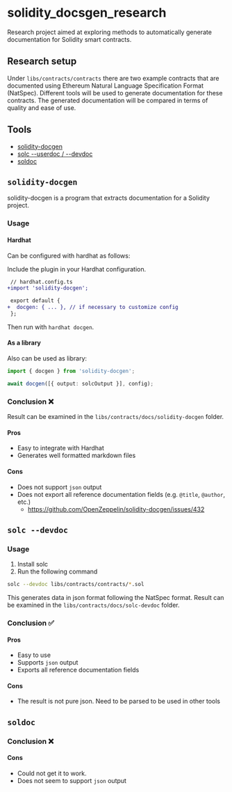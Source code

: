 # solidity_docsgen_research
Research project aimed at exploring methods to automatically generate documentation for Solidity smart contracts.

## Research setup

Under `libs/contracts/contracts` there are two example contracts that are documented using  Ethereum Natural Language Specification Format (NatSpec). Different tools will be used to generate documentation for these contracts. The generated documentation will be compared in terms of quality and ease of use.

## Tools
- [solidity-docgen](https://github.com/OpenZeppelin/solidity-docgen)
- [solc  --userdoc / --devdoc ](https://docs.soliditylang.org/en/v0.8.21/natspec-format.html#documentation-output)
- [soldoc](https://github.com/HQ20/soldoc)

## `solidity-docgen`
solidity-docgen is a program that extracts documentation for a Solidity project.

### Usage

#### Hardhat

Can be configured with hardhat as follows:

Include the plugin in your Hardhat configuration.

```diff
 // hardhat.config.ts
+import 'solidity-docgen';

 export default {
+  docgen: { ... }, // if necessary to customize config
 };
```

Then run with `hardhat docgen`.

#### As a library
Also can be used as library:

```typescript
import { docgen } from 'solidity-docgen';

await docgen([{ output: solcOutput }], config);
```
### Conclusion ❌

Result can be examined in the `libs/contracts/docs/solidity-docgen` folder.

#### Pros
- Easy to integrate with Hardhat
- Generates well formatted markdown files

#### Cons
- Does not support `json` output
- Does not export all reference documentation fields (e.g. `@title`, `@author`, etc.)
  - https://github.com/OpenZeppelin/solidity-docgen/issues/432

## `solc --devdoc`

### Usage
1. Install solc
2. Run the following command

```bash
solc --devdoc libs/contracts/contracts/*.sol
```
This generates data in json format following the NatSpec format.
Result can be examined in the `libs/contracts/docs/solc-devdoc` folder.

### Conclusion ✅

#### Pros
- Easy to use
- Supports `json` output
- Exports all reference documentation fields

#### Cons
- The result is not pure json. Need to be parsed to be used in other tools

## `soldoc`

### Conclusion ❌
#### Cons
- Could not get it to work.
- Does not seem to support `json` output
